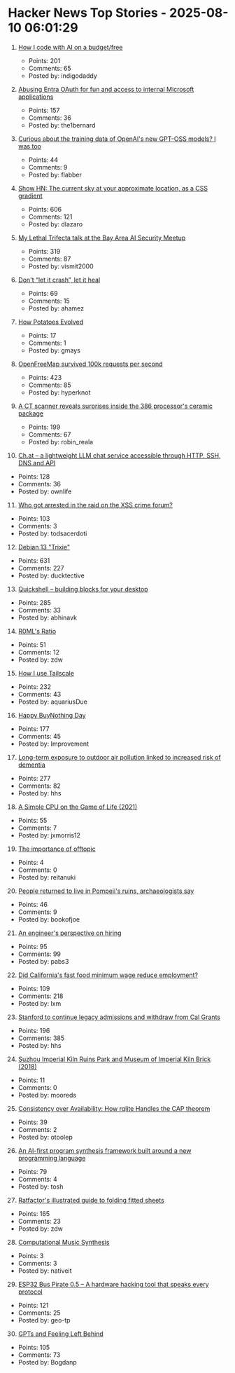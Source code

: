 # Hacker News Top Stories - 2025-08-10 06:01:29

1. [How I code with AI on a budget/free](https://wuu73.org/blog/aiguide1.html)
   - Points: 201
   - Comments: 65
   - Posted by: indigodaddy

2. [Abusing Entra OAuth for fun and access to internal Microsoft applications](https://research.eye.security/consent-and-compromise/)
   - Points: 157
   - Comments: 36
   - Posted by: the1bernard

3. [Curious about the training data of OpenAI's new GPT-OSS models? I was too](https://twitter.com/jxmnop/status/1953899426075816164)
   - Points: 44
   - Comments: 9
   - Posted by: flabber

4. [Show HN: The current sky at your approximate location, as a CSS gradient](https://sky.dlazaro.ca)
   - Points: 606
   - Comments: 121
   - Posted by: dlazaro

5. [My Lethal Trifecta talk at the Bay Area AI Security Meetup](https://simonwillison.net/2025/Aug/9/bay-area-ai/)
   - Points: 319
   - Comments: 87
   - Posted by: vismit2000

6. [Don't “let it crash”, let it heal](https://www.zachdaniel.dev/p/elixir-misconceptions-1)
   - Points: 69
   - Comments: 15
   - Posted by: ahamez

7. [How Potatoes Evolved](https://www.nhm.ac.uk/discover/news/2025/july/we-finally-solved-the-mystery-of-how-potatoes-evolved.html)
   - Points: 17
   - Comments: 1
   - Posted by: gmays

8. [OpenFreeMap survived 100k requests per second](https://blog.hyperknot.com/p/openfreemap-survived-100000-requests)
   - Points: 423
   - Comments: 85
   - Posted by: hyperknot

9. [A CT scanner reveals surprises inside the 386 processor's ceramic package](https://www.righto.com/2025/08/intel-386-package-ct-scan.html)
   - Points: 199
   - Comments: 67
   - Posted by: robin_reala

10. [Ch.at – a lightweight LLM chat service accessible through HTTP, SSH, DNS and API](https://ch.at/)
   - Points: 128
   - Comments: 36
   - Posted by: ownlife

11. [Who got arrested in the raid on the XSS crime forum?](https://krebsonsecurity.com/2025/08/who-got-arrested-in-the-raid-on-the-xss-crime-forum/)
   - Points: 103
   - Comments: 3
   - Posted by: todsacerdoti

12. [Debian 13 "Trixie"](https://www.debian.org/News/2025/20250809)
   - Points: 631
   - Comments: 227
   - Posted by: ducktective

13. [Quickshell – building blocks for your desktop](https://quickshell.org/)
   - Points: 285
   - Comments: 33
   - Posted by: abhinavk

14. [R0ML's Ratio](https://blog.glyph.im/2025/08/r0mls-ratio.html)
   - Points: 51
   - Comments: 12
   - Posted by: zdw

15. [How I use Tailscale](https://chameth.com/how-i-use-tailscale/)
   - Points: 232
   - Comments: 43
   - Posted by: aquariusDue

16. [Happy BuyNothing Day](https://justbuynothing.com/)
   - Points: 177
   - Comments: 45
   - Posted by: Improvement

17. [Long-term exposure to outdoor air pollution linked to increased risk of dementia](https://www.cam.ac.uk/research/news/long-term-exposure-to-outdoor-air-pollution-linked-to-increased-risk-of-dementia)
   - Points: 277
   - Comments: 82
   - Posted by: hhs

18. [A Simple CPU on the Game of Life (2021)](https://nicholas.carlini.com/writing/2021/unlimited-register-machine-game-of-life.html)
   - Points: 55
   - Comments: 7
   - Posted by: jxmorris12

19. [The importance of offtopic](https://blog.tadzik.net/the-importance-of-offtopic.html)
   - Points: 4
   - Comments: 0
   - Posted by: reitanuki

20. [People returned to live in Pompeii's ruins, archaeologists say](https://www.bbc.com/news/articles/c62wx23y2v1o)
   - Points: 46
   - Comments: 9
   - Posted by: bookofjoe

21. [An engineer's perspective on hiring](https://jyn.dev/an-engineers-perspective-on-hiring)
   - Points: 95
   - Comments: 99
   - Posted by: pabs3

22. [Did California's fast food minimum wage reduce employment?](https://www.nber.org/papers/w34033)
   - Points: 109
   - Comments: 218
   - Posted by: lxm

23. [Stanford to continue legacy admissions and withdraw from Cal Grants](https://www.forbes.com/sites/michaeltnietzel/2025/08/08/stanford-to-continue-legacy-admissions-and-withdraw-from-cal-grants/)
   - Points: 196
   - Comments: 385
   - Posted by: hhs

24. [Suzhou Imperial Kiln Ruins Park and Museum of Imperial Kiln Brick (2018)](https://www.theplan.it/eng/award-2018-Culture/suzhou-imperial-kiln-ruins-park-museum-of-imperial-kiln-brick-1)
   - Points: 11
   - Comments: 0
   - Posted by: mooreds

25. [Consistency over Availability: How rqlite Handles the CAP theorem](https://philipotoole.com/consistency-over-availability-how-rqlite-handles-the-cap-theorem/)
   - Points: 39
   - Comments: 2
   - Posted by: otoolep

26. [An AI-first program synthesis framework built around a new programming language](https://queue.acm.org/detail.cfm?id=3746223)
   - Points: 79
   - Comments: 4
   - Posted by: tosh

27. [Ratfactor's illustrated guide to folding fitted sheets](https://ratfactor.com/cards/fitted-sheets)
   - Points: 165
   - Comments: 23
   - Posted by: zdw

28. [Computational Music Synthesis](https://cs.gmu.edu/~sean/book/synthesis/)
   - Points: 3
   - Comments: 3
   - Posted by: nativeit

29. [ESP32 Bus Pirate 0.5 – A hardware hacking tool that speaks every protocol](https://github.com/geo-tp/ESP32-Bus-Pirate)
   - Points: 121
   - Comments: 25
   - Posted by: geo-tp

30. [GPTs and Feeling Left Behind](https://whynothugo.nl/journal/2025/08/06/gpts-and-feeling-left-behind/)
   - Points: 105
   - Comments: 73
   - Posted by: Bogdanp

